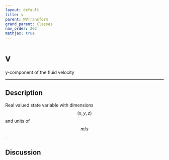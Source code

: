 ```yaml
---
layout: default
title: v
parent: WVTransform
grand_parent: Classes
nav_order: 202
mathjax: true
---
```


#  v

y-component of the fluid velocity


---

## Description
Real valued state variable with dimensions $$(x,y,z)$$ and units of $$m/s$$.

## Discussion

